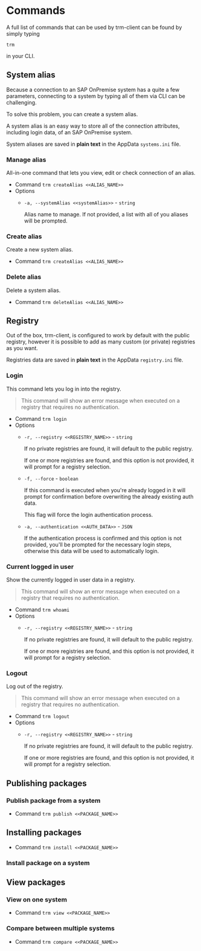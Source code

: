 # Commands

A full list of commands that can be used by trm-client can be found by simply typing

`trm`

in your CLI.

## System alias

Because a connection to an SAP OnPremise system has a quite a few parameters, connecting to a system by typing all of them via CLI can be challenging.

To solve this problem, you can create a system alias.

A system alias is an easy way to store all of the connection attributes, including login data, of an SAP OnPremise system.

System aliases are saved in **plain text** in the AppData `systems.ini` file.

### Manage alias

All-in-one command that lets you view, edit or check connection of an alias.

- Command `trm createAlias <<ALIAS_NAME>>`
- Options
    - `-a, --systemAlias <<systemAlias>>` - `string`

        Alias name to manage. If not provided, a list with all of you aliases will be prompted.

### Create alias

Create a new system alias.

- Command `trm createAlias <<ALIAS_NAME>>`

### Delete alias

Delete a system alias.

- Command `trm deleteAlias <<ALIAS_NAME>>`

## Registry

Out of the box, trm-client, is configured to work by default with the public registry, however it is possible to add as many custom (or private) registries as you want.

Registries data are saved in **plain text** in the AppData `registry.ini` file.

### Login

This command lets you log in into the registry.

> This command will show an error message when executed on a registry that requires no authentication.

- Command `trm login`
- Options
    - `-r, --registry <<REGISTRY_NAME>>` - `string`

        If no private registries are found, it will default to the public registry.

        If one or more registries are found, and this option is not provided, it will prompt for a registry selection.

    - `-f, --force` - `boolean`

        If this command is executed when you're already logged in it will prompt for confirmation before overwriting the already existing auth data.

        This flag will force the login authentication process.

    - `-a, --authentication <<AUTH_DATA>>` - `JSON`

        If the authentication process is confirmed and this option is not provided, you'll be prompted for the necessary login steps, otherwise this data will be used to automatically login.

### Current logged in user

Show the currently logged in user data in a registry.

> This command will show an error message when executed on a registry that requires no authentication.

- Command `trm whoami`
- Options
    - `-r, --registry <<REGISTRY_NAME>>` - `string`

        If no private registries are found, it will default to the public registry.

        If one or more registries are found, and this option is not provided, it will prompt for a registry selection.

### Logout

Log out of the registry.

> This command will show an error message when executed on a registry that requires no authentication.

- Command `trm logout`
- Options
    - `-r, --registry <<REGISTRY_NAME>>` - `string`

        If no private registries are found, it will default to the public registry.

        If one or more registries are found, and this option is not provided, it will prompt for a registry selection.

## Publishing packages

### Publish package from a system

- Command `trm publish <<PACKAGE_NAME>>`

## Installing packages

- Command `trm install <<PACKAGE_NAME>>`

### Install package on a system

## View packages

### View on one system

- Command `trm view <<PACKAGE_NAME>>`

### Compare between multiple systems

- Command `trm compare <<PACKAGE_NAME>>`